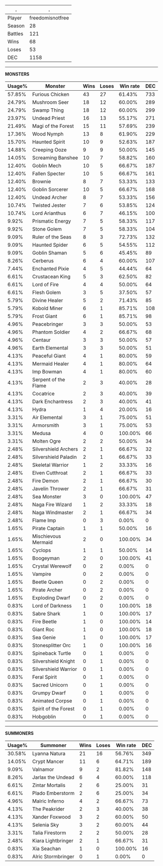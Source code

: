 .|.
|-|-
Player|freedomisnotfree
Season|28
Battles|121
Wins|68
Loses|53
DEC|1158

---
**MONSTERS**

Usage%|Monster|Wins|Loses|Win rate|DEC|
-|-|-|-|-|-|
57.85%|Furious Chicken|43|27|61.43%|733|
24.79%|Mushroom Seer|18|12|60.00%|289|
24.79%|Swamp Thing|18|12|60.00%|299|
23.97%|Undead Priest|16|13|55.17%|271|
21.49%|Magi of the Forest|15|11|57.69%|239|
17.36%|Wood Nymph|13|8|61.90%|229|
15.70%|Haunted Spirit|10|9|52.63%|187|
14.88%|Creeping Ooze|9|9|50.00%|145|
14.05%|Screaming Banshee|10|7|58.82%|160|
12.40%|Goblin Mech|10|5|66.67%|187|
12.40%|Fallen Specter|10|5|66.67%|161|
12.40%|Brownie|8|7|53.33%|133|
12.40%|Goblin Sorcerer|10|5|66.67%|168|
12.40%|Undead Archer|8|7|53.33%|156|
10.74%|Twisted Jester|7|6|53.85%|124|
10.74%|Lord Arianthus|6|7|46.15%|100|
9.92%|Prismatic Energy|7|5|58.33%|117|
9.92%|Stone Golem|7|5|58.33%|104|
9.09%|Ruler of the Seas|8|3|72.73%|132|
9.09%|Haunted Spider|6|5|54.55%|112|
9.09%|Goblin Shaman|5|6|45.45%|89|
8.26%|Cerberus|6|4|60.00%|107|
7.44%|Enchanted Pixie|4|5|44.44%|64|
6.61%|Crustacean King|5|3|62.50%|82|
6.61%|Lord of Fire|4|4|50.00%|64|
6.61%|Flesh Golem|3|5|37.50%|57|
5.79%|Divine Healer|5|2|71.43%|85|
5.79%|Kobold Miner|6|1|85.71%|108|
5.79%|Frost Giant|6|1|85.71%|98|
4.96%|Peacebringer|3|3|50.00%|53|
4.96%|Phantom Soldier|4|2|66.67%|68|
4.96%|Centaur|3|3|50.00%|57|
4.96%|Earth Elemental|3|3|50.00%|51|
4.13%|Peaceful Giant|4|1|80.00%|59|
4.13%|Mermaid Healer|4|1|80.00%|64|
4.13%|Imp Bowman|4|1|80.00%|60|
4.13%|Serpent of the Flame|2|3|40.00%|28|
4.13%|Cocatrice|2|3|40.00%|39|
4.13%|Dark Enchantress|2|3|40.00%|41|
4.13%|Hydra|1|4|20.00%|16|
3.31%|Air Elemental|3|1|75.00%|51|
3.31%|Armorsmith|3|1|75.00%|53|
3.31%|Medusa|4|0|100.00%|66|
3.31%|Molten Ogre|2|2|50.00%|34|
2.48%|Silvershield Archers|2|1|66.67%|32|
2.48%|Silvershield Paladin|2|1|66.67%|33|
2.48%|Skeletal Warrior|1|2|33.33%|16|
2.48%|Elven Cutthroat|2|1|66.67%|33|
2.48%|Fire Demon|2|1|66.67%|30|
2.48%|Javelin Thrower|2|1|66.67%|31|
2.48%|Sea Monster|3|0|100.00%|47|
2.48%|Naga Fire Wizard|1|2|33.33%|18|
2.48%|Naga Windmaster|2|1|66.67%|34|
2.48%|Flame Imp|0|3|0.00%|0|
1.65%|Pirate Captain|1|1|50.00%|16|
1.65%|Mischievous Mermaid|2|0|100.00%|34|
1.65%|Cyclops|1|1|50.00%|14|
1.65%|Boogeyman|2|0|100.00%|41|
1.65%|Crystal Werewolf|0|2|0.00%|0|
1.65%|Vampire|0|2|0.00%|0|
1.65%|Beetle Queen|0|2|0.00%|0|
1.65%|Pirate Archer|0|2|0.00%|0|
1.65%|Exploding Dwarf|0|2|0.00%|0|
0.83%|Lord of Darkness|1|0|100.00%|18|
0.83%|Sabre Shark|1|0|100.00%|17|
0.83%|Fire Beetle|1|0|100.00%|14|
0.83%|Giant Roc|1|0|100.00%|18|
0.83%|Sea Genie|1|0|100.00%|17|
0.83%|Stonesplitter Orc|1|0|100.00%|16|
0.83%|Spineback Turtle|0|1|0.00%|0|
0.83%|Silvershield Knight|0|1|0.00%|0|
0.83%|Silvershield Warrior|0|1|0.00%|0|
0.83%|Feral Spirit|0|1|0.00%|0|
0.83%|Sacred Unicorn|0|1|0.00%|0|
0.83%|Grumpy Dwarf|0|1|0.00%|0|
0.83%|Animated Corpse|0|1|0.00%|0|
0.83%|Spirit of the Forest|0|1|0.00%|0|
0.83%|Hobgoblin|0|1|0.00%|0|

---
**SUMMONERS**

Usage%|Summoner|Wins|Loses|Win rate|DEC|
-|-|-|-|-|-|
30.58%|Lyanna Natura|21|16|56.76%|349|
14.05%|Crypt Mancer|11|6|64.71%|189|
9.09%|Valnamor|9|2|81.82%|148|
8.26%|Jarlax the Undead|6|4|60.00%|118|
6.61%|Zintar Mortalis|2|6|25.00%|31|
6.61%|Plado Emberstorm|2|6|25.00%|34|
4.96%|Malric Inferno|4|2|66.67%|73|
4.13%|The Peakrider|2|3|40.00%|38|
4.13%|Xander Foxwood|3|2|60.00%|50|
4.13%|Selenia Sky|3|2|60.00%|44|
3.31%|Talia Firestorm|2|2|50.00%|28|
2.48%|Kiara Lightbringer|2|1|66.67%|31|
0.83%|Xia Seachan|1|0|100.00%|16|
0.83%|Alric Stormbringer|0|1|0.00%|0|
